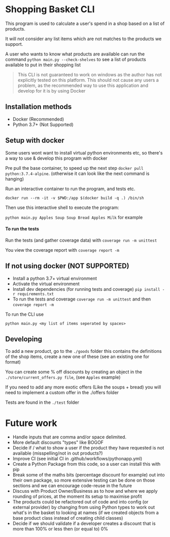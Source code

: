 # Shopping Basket CLI
This program is used to calculate a user's spend in a shop based on a list of products. 

It will not consider any list items which are not matches to the products we support.

A user who wants to know what products are available can run the command `python main.py --check-shelves` to see a list
of products available to put in their shopping list


> This CLI is not guaranteed to work on windows as the author has not explicitly tested on this platform. This should
not cause any users a problem, as the recommended way to use this application and develop for it is by using Docker


## Installation methods

* Docker (Recommended)
* Python 3.7+ (Not Supported)


## Setup with docker
Some users wont want to install virtual python environments etc, so there's a way to use & develop this program with docker

Pre pull the base container, to speed up the next step `docker pull python:3.7.4-alpine`. (otherwise it can look like the next command is hanging)

Run an interactive container to run the program, and tests etc.

`docker run --rm -it -v $PWD:/app $(docker build -q .) /bin/sh`

Then use this interactive shell to execute the program:

`python main.py Apples Soup Soup Bread Apples Milk` for example

#### To run the tests
Run the tests (and gather coverage data) with `coverage run -m unittest`

You view the coverage report with `coverage report -m`


## If not using docker (NOT SUPPORTED)

* Install a python 3.7+ virtual environment 
* Activate the virtual environment
* Install dev dependencies (for running tests and coverage) `pip install -r requirements.txt`
* To run the tests and coverage `coverage run -m unittest` and then `coverage report -m`

To run the CLI use

`python main.py <my list of items seperated by spaces>`

## Developing
To add a new product, go to the `./goods` folder this contains the definitions of the shop items, create a new one of these (see an existing one for format)

You can create some % off discounts by creating an object in the `./store/current_offers.py file`, (see `Apples` example)

If you need to add any more exotic offers (Like the soups + bread) you will need to implement a custom offer in the ./offers folder

Tests are found in the `./test` folder

# Future work
* Handle inputs that are comma and/or space delimited.
* More default discounts "types" like BOGOF
* Decide if / what to show a user if the product they have requested is not available (misspelling/not in out products?)
* Improve CI (see initial CI in .github/workflows/pythonapp.yml)
* Create a Python Package from this code, so a user can install this with pip
* Break some of the maths bits (percentage discount for example) out into their own package, so more extensive testing can be done on those sections and we can encourage code-reuse in the future
* Discuss with Product Owner/Business as to how and where we apply rounding of prices, at the moment its setup to maximise profit
* The products could be refactored out of code and into config (or external provider) by changing from using Python types to work out what's in the basket to looking at names (if we created objects from a base product class instead of creating child classes)
* Decide if we should validate if a developer creates a discount that is more than 100% or less then (or equal to) 0%
